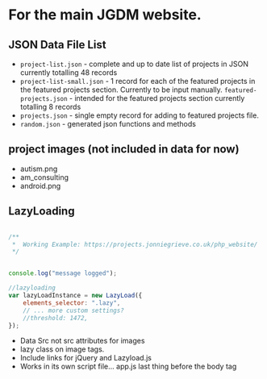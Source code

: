 # For the main JGDM website.

## JSON Data File List


+ ```project-list.json``` - complete and up to date list of projects in JSON currently totalling 48 records
+ ```project-list-small.json``` - 1 record for each of the featured projects in the featured projects section. Currently to be input manually.
 ```featured-projects.json``` - intended for the featured projects section currently totalling 8 records
+ ```projects.json``` - single empty record for adding to  featured projects file.
+ ```random.json``` - generated json functions and methods

## project images (not included in data for now)

+ autism.png  
+ am_consulting 
+ android.png 

## LazyLoading

```javascript

/**
 *  Working Example: https://projects.jonniegrieve.co.uk/php_website/
 */


console.log("message logged");

//lazyloading
var lazyLoadInstance = new LazyLoad({
    elements_selector: ".lazy",
    // ... more custom settings?
    //threshold: 1472,
});

```

+ Data Src  not src attributes for images
+ lazy class on image tags.
+ Include links for jQuery and Lazyload.js 
+ Works in its own script file...   app.js   last thing before the body tag  


